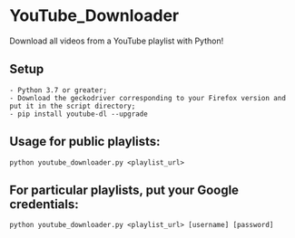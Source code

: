 # YouTube_Downloader
Download all videos from a YouTube playlist with Python!

## Setup
    - Python 3.7 or greater;
    - Download the geckodriver corresponding to your Firefox version and put it in the script directory;
    - pip install youtube-dl --upgrade
    
## Usage for public playlists:
    python youtube_downloader.py <playlist_url>

## For particular playlists, put your Google credentials:
    python youtube_downloader.py <playlist_url> [username] [password]

